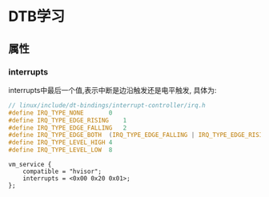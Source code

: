 # DTB学习

## 属性

### interrupts

interrupts中最后一个值,表示中断是边沿触发还是电平触发, 具体为:

```c
// linux/include/dt-bindings/interrupt-controller/irq.h
#define IRQ_TYPE_NONE		0
#define IRQ_TYPE_EDGE_RISING	1
#define IRQ_TYPE_EDGE_FALLING	2
#define IRQ_TYPE_EDGE_BOTH	(IRQ_TYPE_EDGE_FALLING | IRQ_TYPE_EDGE_RISING)
#define IRQ_TYPE_LEVEL_HIGH	4
#define IRQ_TYPE_LEVEL_LOW	8
```

	vm_service {
		compatible = "hvisor";
		interrupts = <0x00 0x20 0x01>;
	};